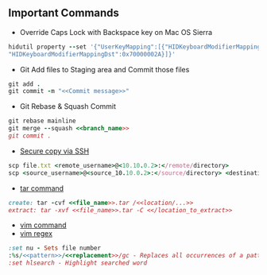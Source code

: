 ## Important Commands

- Override Caps Lock with Backspace key on Mac OS Sierra
```ruby
hidutil property --set '{"UserKeyMapping":[{"HIDKeyboardModifierMappingSrc":0x700000039,
"HIDKeyboardModifierMappingDst":0x70000002A}]}'
```
- Git Add files to Staging area and Commit those files
```ruby
git add .
git commit -m "<<Commit message>>"
```
- Git Rebase & Squash Commit
```ruby
git rebase mainline
git merge --squash <<branch_name>>
git commit .
```
- [Secure copy via SSH](https://linuxize.com/post/how-to-use-scp-command-to-securely-transfer-files/)
```ruby
scp file.txt <remote_username>@<10.10.0.2>:</remote/directory>
scp <source_username>@<source_10.10.0.2>:</source/directory> <destination_username>@<destination_10.10.0.2>:</destination/directory>
```
- [tar command](https://www.tecmint.com/18-tar-command-examples-in-linux/)
```ruby
create: tar -cvf <<file_name>>.tar /<<location/...>>
extract: tar -xvf <<file_name>>.tar -C <</location_to_extract>>
```

- [vim command](https://www.keycdn.com/blog/vim-commands)
- [vim regex](http://vimregex.com/)
```ruby
:set nu - Sets file number
:%s/<<pattern>>/<<replacement>>/gc - Replaces all occurrences of a pattern and confirms each one
:set hlsearch - Highlight searched word
```
